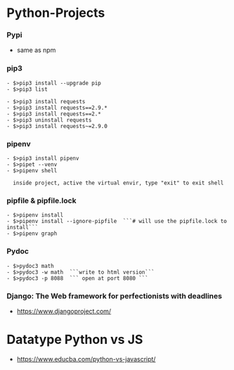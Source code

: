 # Python-Projects

### Pypi
- same as npm

### pip3
```
- $>pip3 install --upgrade pip
- $>pip3 list

- $>pip3 install requests
- $>pip3 install requests==2.9.*
- $>pip3 install requests==2.*
- $>pip3 uninstall requests
- $>pip3 install requests~=2.9.0
```
### pipenv
```
- $>pip3 install pipenv
- $>pipet --venv
- $>pipenv shell 
```
```
  inside project, active the virtual envir, type "exit" to exit shell
```
### pipfile & pipfile.lock
```
- $>pipenv install
- $>pipenv install --ignore-pipfile  ```# will use the pipfile.lock to install```
- $>pipenv graph
```
### Pydoc
```
- $>pydoc3 math
- $>pydoc3 -w math  ```write to html version```
- $>pydoc3 -p 8088  ``` open at port 8080 ```
```
### Django: The Web framework for perfectionists with deadlines
- https://www.djangoproject.com/

# Datatype Python vs JS
- https://www.educba.com/python-vs-javascript/